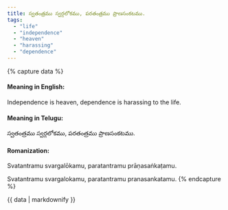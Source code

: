 ```yaml
---
title: స్వతంత్రము స్వర్గలోకము, పరతంత్రము ప్రాణసంకటము.
tags:
  - "life"
  - "independence"
  - "heaven"
  - "harassing"
  - "dependence"
---
```


{% capture data %}
#### Meaning in English:
Independence is heaven, dependence is harassing to the life.

#### Meaning in Telugu:
స్వతంత్రము స్వర్గలోకము, పరతంత్రము ప్రాణసంకటము.

#### Romanization:
Svatantramu svargalōkamu, paratantramu prāṇasaṅkaṭamu.

Svatantramu svargalokamu, paratantramu pranasankatamu.
{% endcapture %}

{{ data | markdownify }}

